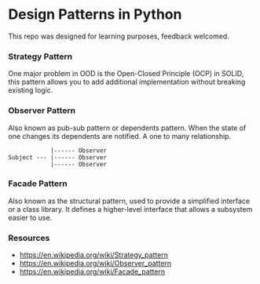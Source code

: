 # Design Patterns in Python

This repo was designed for learning purposes, feedback welcomed.

### Strategy Pattern ###

One major problem in OOD is the Open-Closed Principle (OCP) in SOLID, this pattern allows
you to add additional implementation without breaking existing logic.

### Observer Pattern ###

Also known as pub-sub pattern or dependents pattern. When the state of one changes its dependents are notified.
A one to many relationship.

                |------ Observer
    Subject --- |------ Observer
                |------ Observer

### Facade Pattern ###

Also known as the structural pattern, used to provide a simplified interface or a class library. It defines
a higher-level interface that allows a subsystem easier to use.


### Resources ###
- https://en.wikipedia.org/wiki/Strategy_pattern
- https://en.wikipedia.org/wiki/Observer_pattern
- https://en.wikipedia.org/wiki/Facade_pattern
